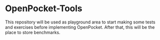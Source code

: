 # OpenPocket-Tools

This repository will be used as playground area to start making some tests and exercises before
implementing OpenPocket. After that, this will be the place to store benchmarks.
